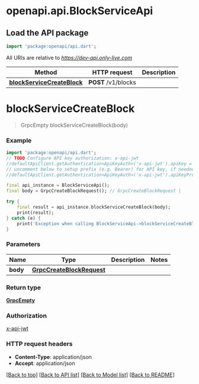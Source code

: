 # openapi.api.BlockServiceApi

## Load the API package
```dart
import 'package:openapi/api.dart';
```

All URIs are relative to *https://dev-api.only-live.com*

Method | HTTP request | Description
------------- | ------------- | -------------
[**blockServiceCreateBlock**](BlockServiceApi.md#blockservicecreateblock) | **POST** /v1/blocks | 


# **blockServiceCreateBlock**
> GrpcEmpty blockServiceCreateBlock(body)



### Example 
```dart
import 'package:openapi/api.dart';
// TODO Configure API key authorization: x-api-jwt
//defaultApiClient.getAuthentication<ApiKeyAuth>('x-api-jwt').apiKey = 'YOUR_API_KEY';
// uncomment below to setup prefix (e.g. Bearer) for API key, if needed
//defaultApiClient.getAuthentication<ApiKeyAuth>('x-api-jwt').apiKeyPrefix = 'Bearer';

final api_instance = BlockServiceApi();
final body = GrpcCreateBlockRequest(); // GrpcCreateBlockRequest | 

try { 
    final result = api_instance.blockServiceCreateBlock(body);
    print(result);
} catch (e) {
    print('Exception when calling BlockServiceApi->blockServiceCreateBlock: $e\n');
}
```

### Parameters

Name | Type | Description  | Notes
------------- | ------------- | ------------- | -------------
 **body** | [**GrpcCreateBlockRequest**](GrpcCreateBlockRequest.md)|  | 

### Return type

[**GrpcEmpty**](GrpcEmpty.md)

### Authorization

[x-api-jwt](../README.md#x-api-jwt)

### HTTP request headers

 - **Content-Type**: application/json
 - **Accept**: application/json

[[Back to top]](#) [[Back to API list]](../README.md#documentation-for-api-endpoints) [[Back to Model list]](../README.md#documentation-for-models) [[Back to README]](../README.md)

